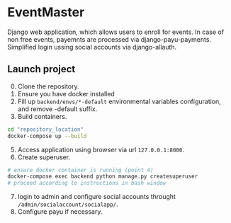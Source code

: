 # EventMaster
Django web application, which allows users to enroll for events.
In case of non free events, payemnts are processed via django-payu-payments.
Simplified login ussing social accounts via django-allauth.

## Launch project
0. Clone the repository.
1. Ensure you have docker installed
3. Fill up ```backend/envs/*-default``` environmental variables configuration, and remove -default suffix.
4. Build containers.
```bash
cd "repository_location"
docker-compose up --build
```
5. Access application using browser via url ```127.0.0.1:8000```.
6. Create superuser.
```bash
# ensure docker container is running (point 4)
docker-compose exec backend python manage.py createsuperuser
# proceed according to instructions in bash window
```
7. login to admin and configure social accounts throught ```/admin/socialaccount/socialapp/```.
8. Configure payu if necessary.
